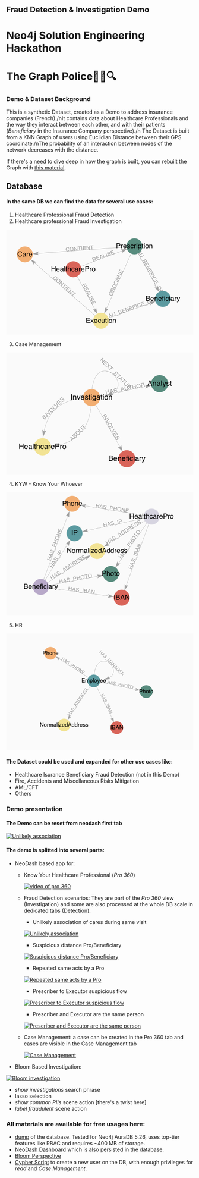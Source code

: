 ## Fraud Detection & Investigation Demo
# Neo4j Solution Engineering Hackathon
# The Graph Police🕵️‍♂️🔍


### Demo & Dataset Background

This is a synthetic Dataset, created as a Demo to address insurance companies (French)./nIt contains data about Healthcare Professionals and the way they interact between each other, and with their patients (_Beneficiary_ in the Insurance Company perspective)./n
The Dataset is built from a KNN Graph of users using Euclidian Distance between their GPS coordinate./nThe probability of an interaction between nodes of the network decreases with the distance.

If there's a need to dive deep in how the graph is built, you can rebuilt the Graph with [this material](./ingestion/). 

## Database

#### In the same DB we can find the data for several use cases:

1. Healthcare Professional Fraud Detection
2. Healthcare professional Fraud Investigation

![healthcare_model](https://github.com/halftermeyer/neo4j-7g-healthcare-pro-fraud-detection/blob/main/media/healthcare_model.png?raw=true)

3. Case Management

![case_mngt_model](https://github.com/halftermeyer/neo4j-7g-healthcare-pro-fraud-detection/blob/main/media/case_mngt_model.png?raw=true)


4. KYW - Know Your Whoever

![kyw_model](https://github.com/halftermeyer/neo4j-7g-healthcare-pro-fraud-detection/blob/main/media/kyw_model.png?raw=true)

5. HR


![hr_model](https://github.com/halftermeyer/neo4j-7g-healthcare-pro-fraud-detection/blob/main/media/hr_model.png?raw=true)

#### The Dataset could be used and expanded for other use cases like:

- Healthcare Isurance Beneficiary Fraud Detection (not in this Demo)
- Fire, Accidents and Miscellaneous Risks Mitigation
- AML/CFT
- Others


### Demo presentation
#### The Demo can be reset from neodash first tab

[![Unlikely association](https://img.youtube.com/vi/ifqc-LkD4-4/0.jpg)](https://www.youtube.com/watch?v=ifqc-LkD4-4)


#### The demo is splitted into several parts:
- NeoDash based app for:
  - Know Your Healthcare Professional (_Pro 360_)

    [![video of pro 360](https://img.youtube.com/vi/dMyeZlyMNMo/0.jpg)](https://www.youtube.com/watch?v=dMyeZlyMNMo)

  - Fraud Detection scenarios: They are part of the _Pro 360_ view (Investigation) and some are also processed at the whole DB scale in dedicated tabs (Detection).
    - Unlikely association of cares during same visit

    [![Unlikely association](https://img.youtube.com/vi/uub31K26SSU/0.jpg)](https://www.youtube.com/watch?v=uub31K26SSU)
    - Suspicious distance Pro/Beneficiary


    [![Suspicious distance Pro/Beneficiary](https://img.youtube.com/vi/yHFxZcJOyNQ/0.jpg)](https://www.youtube.com/watch?v=yHFxZcJOyNQ)

    - Repeated same acts by a Pro

    [![Repeated same acts by a Pro](https://img.youtube.com/vi/QhO74O4Cf8s/0.jpg)](https://www.youtube.com/watch?v=QhO74O4Cf8s)

    - Prescriber to Executor suspicious flow

    [![Prescriber to Executor suspicious flow](https://img.youtube.com/vi/_F0jSwURNgU/0.jpg)](https://www.youtube.com/watch?v=_F0jSwURNgU)

    - Prescriber and Executor are the same person

    [![Prescriber and Executor are the same person](https://img.youtube.com/vi/dc2a4a0WPh8/0.jpg)](https://www.youtube.com/watch?v=dc2a4a0WPh8)

  - Case Management: a case can be created in the Pro 360 tab and cases are visible in the Case Management tab

    [![Case Management](https://img.youtube.com/vi/w0mxS5Laf1g/0.jpg)](https://www.youtube.com/watch?v=w0mxS5Laf1g)
    
- Bloom Based Investigation:

[![Bloom investigation](https://img.youtube.com/vi/dhg7m-rmy60/0.jpg)](https://www.youtube.com/watch?v=dhg7m-rmy60)

  - *show investigations* search phrase
  - lasso selection
  - *show common PIIs* scene action [there's a twist here]
  - *label fraudulent* scene action

### All materials are available for free usages here:
- [dump](./TheGraphPolice_dump_auradb_5.6.tar) of the database. Tested for Neo4j AuraDB 5.26, uses top-tier features like RBAC and requires ~400 MB of storage.
- [NeoDash Dashboard](./TheGraphPolice_dashboard_fraud_detection.json) which is also persisted in the database.
- [Bloom Perspective](./TheGraphPolice_bloom_perspective_fraud_investigation.json)
- [Cypher Script](./example_create_user_rbac.cypher) to create a new user on the DB, with enough privileges for *read* and *Case Management*.

